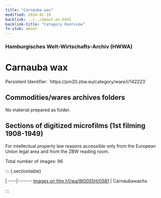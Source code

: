 ```yaml
---
title: "Carnauba wax"
modified: 2024-01-19
backlink: ../../about.en.html
backlink-title: "Category Overview"
fn-stub: about
---
```


### Hamburgisches Welt-Wirtschafts-Archiv (HWWA)

# Carnauba wax

<div class="hint">Persistent Identifier: `https://pm20.zbw.eu/category/ware/i/142223`</div>







## Commodities/wares archives folders





No material prepared as folder.



<a id="filmsections" />

## Sections of digitized microfilms (1st filming 1908-1949)

<p>For intellectual property law reasons accessible only from the European Union legal area and from the ZBW reading room.</p>



<p>Total number of images: 96</p>




::: {.sectiontable}

 | 
----|-------
<a class="btn" href="https://pm20.zbw.eu/film/h1/wa/W0055H/0581" rel="nofollow">Images on film h1/wa/W0055H/0581</a> | Carnaubawachs


:::

















